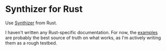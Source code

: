 # Synthizer for Rust

Use [Synthizer](https://github.com/synthizer/synthizer) from Rust.

I haven't written any Rust-specific documentation. For now, the [examples](examples/) are probably the best source of truth on what works, as I'm actively writing them as a rough testbed.